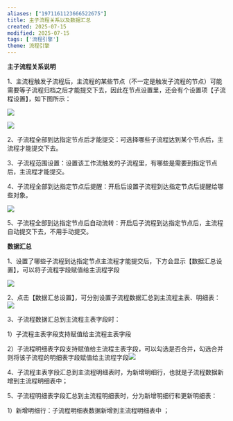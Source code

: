 ```yaml
---
aliases: ["1971161123666522675"]
title: 主子流程关系以及数据汇总
created: 2025-07-15
modified: 2025-07-15
tags: ['流程引擎']
theme: 流程引擎
---
```


**主子流程关系说明**

1、主流程触发子流程后，主流程的某些节点（不一定是触发子流程的节点）可能需要等子流程归档之后才能提交下去，因此在节点设置里，还会有个设置项【子流程设置】，如下图所示：

![](https://myhelpdoc.oss-cn-heyuan.aliyuncs.com/mdimages/5e7718d12e4503238c4f8bb94b8f1ad0.jpg)

![](https://myhelpdoc.oss-cn-heyuan.aliyuncs.com/mdimages/e98317cd879f0f63d9b3c81d7b39d99f.jpg)

2、子流程全部到达指定节点后才能提交：可选择哪些子流程达到某个节点后，主流程才能提交下去。

3、子流程范围设置：设置该工作流触发的子流程里，有哪些是需要到指定节点后，主流程才能提交。

4、子流程全部到达指定节点后提醒：开启后设置子流程到达指定节点后提醒给哪些对象。

![](https://myhelpdoc.oss-cn-heyuan.aliyuncs.com/mdimages/5886a1f5204362f6f5d707fb4887ea75.jpg)

5、子流程全部到达指定节点后自动流转：开启后子流程到达指定节点后，主流程自动提交下去，不用手动提交。

**数据汇总**

1、设置了哪些子流程到达指定节点主流程才能提交后，下方会显示【数据汇总设置】，可以将子流程字段赋值给主流程字段

![](https://myhelpdoc.oss-cn-heyuan.aliyuncs.com/mdimages/0e5c4dddd1f1951d42ed0a2ac1d2d1c2.jpg)

2、点击【数据汇总设置】，可分别设置子流程数据汇总到主流程主表、明细表：![](https://myhelpdoc.oss-cn-heyuan.aliyuncs.com/mdimages/def921f06b4a2a002eae347cc6694dec.jpg)

3、子流程数据汇总到主流程主表字段时：

1）子流程主表字段支持赋值给主流程主表字段

2）子流程明细表字段支持赋值给主流程主表字段，可以勾选是否合并，勾选合并则将该子流程的明细表字段赋值给主流程字段![](https://myhelpdoc.oss-cn-heyuan.aliyuncs.com/mdimages/b2d280a0b5be96bd866fd4f774f5c853.jpg)

4、子流程主表字段汇总到主流程明细表时，为新增明细行，也就是子流程数据新增到主流程明细表中；

5、子流程明细表字段汇总到主流程明细表时，分为新增明细行和更新明细表：

1）新增明细行：子流程明细表数据新增到主流程明细表中 ；

